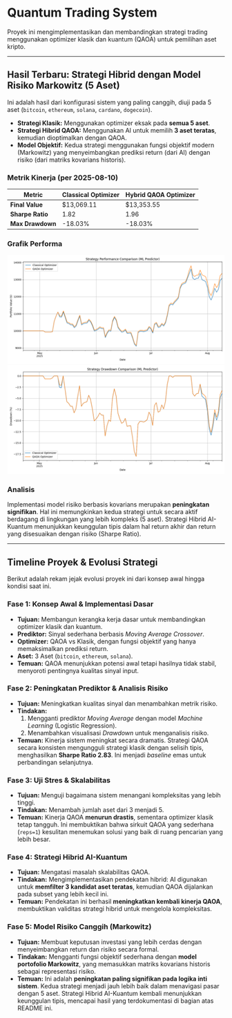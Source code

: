 # Quantum Trading System

Proyek ini mengimplementasikan dan membandingkan strategi trading menggunakan optimizer klasik dan kuantum (QAOA) untuk pemilihan aset kripto.

---

## Hasil Terbaru: Strategi Hibrid dengan Model Risiko Markowitz (5 Aset)

Ini adalah hasil dari konfigurasi sistem yang paling canggih, diuji pada 5 aset (`bitcoin`, `ethereum`, `solana`, `cardano`, `dogecoin`).

*   **Strategi Klasik:** Menggunakan optimizer eksak pada **semua 5 aset**.
*   **Strategi Hibrid QAOA:** Menggunakan AI untuk memilih **3 aset teratas**, kemudian dioptimalkan dengan QAOA.
*   **Model Objektif:** Kedua strategi menggunakan fungsi objektif modern (Markowitz) yang menyeimbangkan prediksi return (dari AI) dengan risiko (dari matriks kovarians historis).

### Metrik Kinerja (per 2025-08-10)

| Metric             | Classical Optimizer | Hybrid QAOA Optimizer |
|--------------------|---------------------|-----------------------|
| **Final Value**    | $13,069.11          | $13,353.55            |
| **Sharpe Ratio**   | 1.82                | 1.96                  |
| **Max Drawdown**   | -18.03%             | -18.03%               |

### Grafik Performa

![Perbandingan Performa dengan Model Risiko Markowitz](img/strategy_performance_markowitz.png)
![Perbandingan Drawdown dengan Model Risiko Markowitz](img/strategy_drawdown_markowitz.png)

### Analisis
Implementasi model risiko berbasis kovarians merupakan **peningkatan signifikan**. Hal ini memungkinkan kedua strategi untuk secara aktif berdagang di lingkungan yang lebih kompleks (5 aset). Strategi Hibrid AI-Kuantum menunjukkan keunggulan tipis dalam hal return akhir dan return yang disesuaikan dengan risiko (Sharpe Ratio).

---

## Timeline Proyek & Evolusi Strategi

Berikut adalah rekam jejak evolusi proyek ini dari konsep awal hingga kondisi saat ini.

### Fase 1: Konsep Awal & Implementasi Dasar
*   **Tujuan:** Membangun kerangka kerja dasar untuk membandingkan optimizer klasik dan kuantum.
*   **Prediktor:** Sinyal sederhana berbasis *Moving Average Crossover*.
*   **Optimizer:** QAOA vs Klasik, dengan fungsi objektif yang hanya memaksimalkan prediksi return.
*   **Aset:** 3 Aset (`bitcoin`, `ethereum`, `solana`).
*   **Temuan:** QAOA menunjukkan potensi awal tetapi hasilnya tidak stabil, menyoroti pentingnya kualitas sinyal input.

### Fase 2: Peningkatan Prediktor & Analisis Risiko
*   **Tujuan:** Meningkatkan kualitas sinyal dan menambahkan metrik risiko.
*   **Tindakan:**
    1.  Mengganti prediktor *Moving Average* dengan model *Machine Learning* (Logistic Regression).
    2.  Menambahkan visualisasi *Drawdown* untuk menganalisis risiko.
*   **Temuan:** Kinerja sistem meningkat secara dramatis. Strategi QAOA secara konsisten mengungguli strategi klasik dengan selisih tipis, menghasilkan **Sharpe Ratio 2.83**. Ini menjadi *baseline* emas untuk perbandingan selanjutnya.

### Fase 3: Uji Stres & Skalabilitas
*   **Tujuan:** Menguji bagaimana sistem menangani kompleksitas yang lebih tinggi.
*   **Tindakan:** Menambah jumlah aset dari 3 menjadi 5.
*   **Temuan:** Kinerja QAOA **menurun drastis**, sementara optimizer klasik tetap tangguh. Ini membuktikan bahwa sirkuit QAOA yang sederhana (`reps=1`) kesulitan menemukan solusi yang baik di ruang pencarian yang lebih besar.

### Fase 4: Strategi Hibrid AI-Kuantum
*   **Tujuan:** Mengatasi masalah skalabilitas QAOA.
*   **Tindakan:** Mengimplementasikan pendekatan hibrid: AI digunakan untuk **memfilter 3 kandidat aset teratas**, kemudian QAOA dijalankan pada subset yang lebih kecil ini.
*   **Temuan:** Pendekatan ini berhasil **meningkatkan kembali kinerja QAOA**, membuktikan validitas strategi hibrid untuk mengelola kompleksitas.

### Fase 5: Model Risiko Canggih (Markowitz)
*   **Tujuan:** Membuat keputusan investasi yang lebih cerdas dengan menyeimbangkan return dan risiko secara formal.
*   **Tindakan:** Mengganti fungsi objektif sederhana dengan **model portofolio Markowitz**, yang memasukkan matriks kovarians historis sebagai representasi risiko.
*   **Temuan:** Ini adalah **peningkatan paling signifikan pada logika inti sistem**. Kedua strategi menjadi jauh lebih baik dalam menavigasi pasar dengan 5 aset. Strategi Hibrid AI-Kuantum kembali menunjukkan keunggulan tipis, mencapai hasil yang terdokumentasi di bagian atas README ini.